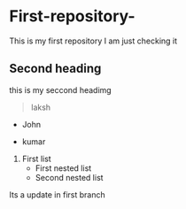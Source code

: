 # First-repository-
This is my first repository
  I am just checking it 
  ## Second heading 
  this is my seccond headimg 
  > laksh
  - John
  * kumar
 1. First list
    - First nested list
    - Second nested list 



Its a update in first branch
